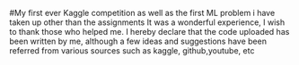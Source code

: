 #My first ever Kaggle competition as well as the first ML problem i have taken up other than the assignments
It was a wonderful experience, 
I wish to thank those who helped me.
I hereby declare that the code uploaded has been written by me, although a few ideas and suggestions have been referred from various sources such as kaggle, github,youtube, etc


